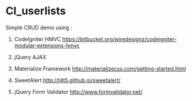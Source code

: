 # CI_userlists

Simple CRUD demo using :

1. CodeIgniter HMVC
      https://bitbucket.org/wiredesignz/codeigniter-modular-extensions-hmvc

2. jQuery AJAX

3. Materialize Framework
      http://materializecss.com/getting-started.html

4. SweetAlert
      http://t4t5.github.io/sweetalert/

5. jQuery Form Validator
      http://www.formvalidator.net/